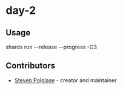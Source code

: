 # day-2

## Usage

shards run --release --progress -O3

## Contributors

- [Steven Polglase](https://github.com/swpolgla) - creator and maintainer

